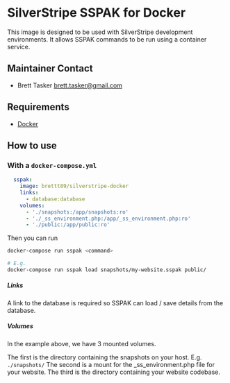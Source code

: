 # SilverStripe SSPAK for Docker

This image is designed to be used with SilverStripe development environments. It allows SSPAK 
commands to be run using a container service.

## Maintainer Contact

 * Brett Tasker <brett.tasker@gmail.com>

## Requirements

 * [Docker](https://docs.docker.com/engine/installation/)

## How to use

### With a `docker-compose.yml`

```yml
  sspak:
    image: brettt89/silverstripe-docker
    links:
      - database:database
    volumes:
      - './snapshots:/app/snapshots:ro'
      - './_ss_environment.php:/app/_ss_environment.php:ro'
      - './public:/app/public:ro'
```

Then you can run

```bash
docker-compose run sspak <command>

# E.g.
docker-compose run sspak load snapshots/my-website.sspak public/
```

##### Links

A link to the database is required so SSPAK can load / save details from the 
database.

##### Volumes

In the example above, we have 3 mounted volumes. 

The first is the directory containing the snapshots on your host. E.g. `./snapshots/`
The second is a mount for the _ss_environment.php file for your website.
The third is the directory containing your website codebase.
